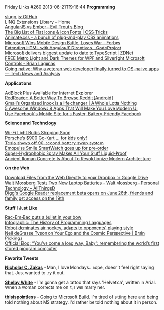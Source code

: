 Friday Links #260
2013-06-21T19:16:44
**Programming**

[slugg.js· GitHub](https://github.com/bengourley/slugg?utm_source=javascriptweekly&utm_medium=email)  
[LINQ Extensions Library – Home](http://linqlib.codeplex.com/)  
[AngularJS vs Ember - Evil Trout's Blog](http://eviltrout.com/2013/06/15/ember-vs-angular.html)  
[The Big List of Flat Icons & Icon Fonts | CSS-Tricks](http://css-tricks.com/flat-icons-icon-fonts/)  
[Animate.css - a bunch of plug-and-play CSS animations](http://daneden.me/animate/?utm_source=html5weekly&utm_medium=email)  
[Microsoft Wins Mobile Design Battle, Loses War - Forbes](http://www.forbes.com/sites/tristanlouis/2013/06/15/microsoft-wins-mobile-design-battle-loses-war/)  
[Extending HTML with AngularJS Directives – CodeProject](http://www.codeproject.com/Articles/607873/Extending-HTML-with-AngularJS-Directives)  
[Microsoft delivers biggest update to date to TypeScript | ZDNet](http://www.zdnet.com/microsoft-delivers-biggest-update-to-date-to-typescript-7000016972/)  
[FREE Metro Light and Dark Themes for WPF and Silverlight Microsoft Controls - Brian Lagunas](http://brianlagunas.com/free-metro-light-and-dark-themes-for-wpf-and-silverlight-microsoft-controls/)  
[Going native: Why a veteran web developer finally turned to OS-native apps — Tech News and Analysis](http://gigaom.com/2013/06/01/going-native-why-a-veteran-web-developer-finally-turned-to-os-native-apps/)

**Applications**

[AdBlock Plus Available for Internet Explorer](http://lifehacker.com/adblock-plus-available-for-internet-explorer-514369508)  
[RedReader: A Better Way To Browse Reddit [Android]](http://www.makeuseof.com/tag/redreader-a-better-way-to-browse-reddit-android/)  
[Gmail’s Organized Inbox is a life changer | A Whole Lotta Nothing](http://a.wholelottanothing.org/2013/06/gmails-organized-inbox-is-a-life-changer.html)  
[5 Awesome Windows 8 Apps That Will Make You Love Modern UI](http://www.makeuseof.com/tag/5-awesome-windows-8-apps-that-will-make-you-love-modern-ui/)  
[Use Facebook's Mobile Site for a Faster, Battery-Friendly Facebook](http://lifehacker.com/use-facebooks-mobile-site-for-a-faster-battery-friend-513822070)

**Science and Technology**

[Wi-Fi Light Bulbs Shipping Soon](http://tech.slashdot.org/story/13/06/15/2242221/wi-fi-light-bulbs-shipping-soon)  
[Porsche's $900 Go-Kart ... for kids only!](http://www.gizmag.com/porsche-go-kart-kids/27929/)  
[Tesla shows off 90-second battery swap system](http://www.gizmag.com/tesla-90-second-battery-swap-system/28020/)  
[Emopulse Smile SmartWatch goes up for pre-order](http://www.gizmag.com/emopulse-smile-smartwatch/27984/)  
[Super-Hydrophobic Spray Makes All Your Stuff Liquid-Proof](http://www.popsci.com/science/article/2013-06/super-hydrophobic-spray-makes-all-your-stuff-liquid-proof)  
[Ancient Roman Concrete Is About To Revolutionize Modern Architecture](http://tech.slashdot.org/story/13/06/15/1238226/ancient-roman-concrete-is-about-to-revolutionize-modern-architecture)

**On the Web**

[Download Files from the Web Directly to your Dropbox or Google Drive](http://www.labnol.org/internet/download-files-directly/28049/)  
[Walt Mossberg Tests Two New Laptop Batteries - Walt Mossberg - Personal Technology – AllThingsD](http://allthingsd.com/20130618/power-testing-can-two-new-laptops-really-last-all-day/)  
[Digg's Google Reader replacement beta opens on June 26th, friends and family get access on the 19th](http://www.engadget.com/2013/06/17/digg-rss-reader-june-26/)

**Stuff I Just Like**

[Rac-Em-Bac puts a bullet in your bow](http://www.gizmag.com/field-tip-archery-bow-mag/27938/)  
[Infographic: The History of Programming Languages](http://blog.newrelic.com/2013/06/03/the-history-of-programming-languages-infographic-from-veracode/)  
[Robot dominates air hockey, adapts to opponents' playing style](http://www.networkworld.com/community/blog/robot-dominates-air-hockey)  
[Neil deGrasse Tyson on Your Ego and the Cosmic Perspective | Brain Pickings](http://www.brainpickings.org/index.php/2013/06/17/neil-degrasse-tyson-ego-cosmic-perspective/)  
[Official Blog: “You’ve come a long way, Baby”: remembering the world’s first stored program computer](http://googleblog.blogspot.com/2013/06/youve-come-long-way-baby-remembering.html)

**Favorite Tweets**

[**Nicholas C. Zakas**](https://twitter.com/slicknet) - Man, I love Mondays...nope, doesn't feel right saying that. Just wanted to try it out. 

[**Shelby White**](https://twitter.com/ShelbyWhite) - I’m gonna get a tattoo that says 'Helvetica', written in Arial. When a woman corrects me on it, I will marry her. 

[**thisispointless**](https://twitter.com/thisispointless) - Going to Microsoft Build. I'm tired of sitting here and being told nothing about MS strategy. I'd rather be told nothing about it in person.
